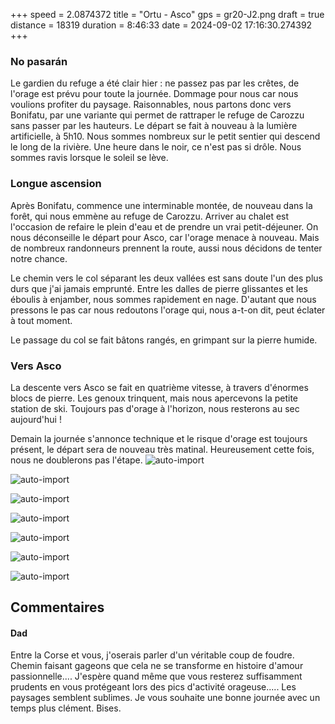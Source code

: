 +++
speed = 2.0874372
title = "Ortu - Asco"
gps = gr20-J2.png
draft = true
distance = 18319
duration = 8:46:33
date = 2024-09-02 17:16:30.274392
+++
### No pasarán
Le gardien du refuge a été clair hier : ne passez pas par les crêtes, de l'orage est prévu pour toute la journée. Dommage pour nous car nous voulions profiter du paysage. Raisonnables, nous partons donc vers Bonifatu, par une variante qui permet de rattraper le refuge de Carozzu sans passer par les hauteurs. 
Le départ se fait à nouveau à la lumière artificielle, à 5h10. Nous sommes nombreux sur le petit sentier qui descend le long de la rivière. Une heure dans le noir, ce n'est pas si drôle. Nous sommes ravis lorsque le soleil se lève. 

### Longue ascension
Après Bonifatu, commence une interminable montée, de nouveau dans la forêt, qui nous emmène au refuge de Carozzu. Arriver au chalet est l'occasion de refaire le plein d'eau et de prendre un vrai petit-déjeuner. On nous déconseille le départ pour Asco, car l'orage menace à nouveau. Mais de nombreux randonneurs prennent la route, aussi nous décidons de tenter notre chance. 

Le chemin vers le col séparant les deux vallées est sans doute l'un des plus durs que j'ai jamais emprunté. Entre les dalles de pierre glissantes et les éboulis à enjamber, nous sommes rapidement en nage. D'autant que nous pressons le pas car nous redoutons l'orage qui, nous a-t-on dit, peut éclater à tout moment.

Le passage du col se fait bâtons rangés, en grimpant sur la pierre humide. 

### Vers Asco
La descente vers Asco se fait en quatrième vitesse, à travers d'énormes blocs de pierre. Les genoux trinquent, mais nous apercevons la petite station de ski. Toujours pas d'orage à l'horizon, nous resterons au sec aujourd'hui !

Demain la journée s'annonce technique et le risque d'orage est toujours présent, le départ sera de nouveau très matinal. Heureusement cette fois, nous ne doublerons pas l'étape.
![auto-import](https://thumbsnap.com/i/wd95mfA8.jpg)

![auto-import](https://thumbsnap.com/i/A4PiavKx.jpg)

![auto-import](https://thumbsnap.com/i/havG8WF3.jpg)

![auto-import](https://thumbsnap.com/i/pwUrd2Pg.jpg)

![auto-import](https://thumbsnap.com/i/6J2WJYDM.jpg)

![auto-import](https://thumbsnap.com/i/x7mjrtNC.jpg)

![auto-import](https://thumbsnap.com/i/urodkCfS.jpg)
## Commentaires
#### Dad
Entre la Corse et vous, j'oserais parler d'un véritable coup de foudre. Chemin faisant gageons que cela ne se transforme en histoire d'amour passionnelle....
J'espère quand même que vous resterez suffisamment prudents en vous protégeant lors des pics d'activité orageuse.....
Les paysages semblent sublimes.
Je vous souhaite une bonne journée avec un temps plus clément. Bises.
